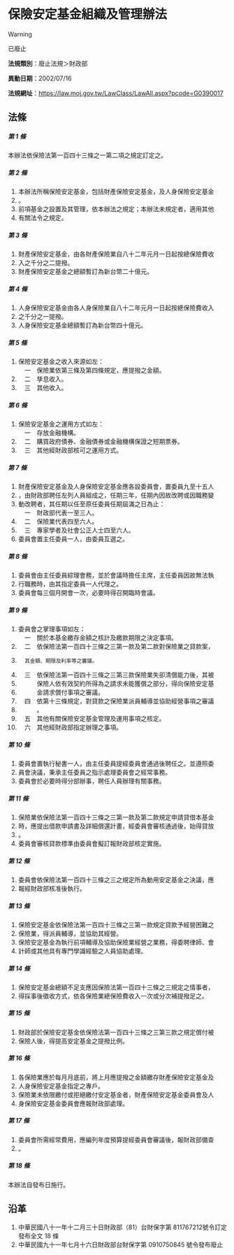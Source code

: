 # 保險安定基金組織及管理辦法


> [!WARNING]
> 已廢止


**法規類別**：廢止法規＞財政部

**異動日期**：2002/07/16  

**法規網址**：https://law.moj.gov.tw/LawClass/LawAll.aspx?pcode=G0390017



## 法條
##### 第 1 條
本辦法依保險法第一百四十三條之一第二項之規定訂定之。

##### 第 2 條
1. 本辦法所稱保險安定基金，包括財產保險安定基金，及人身保險安定基金
1. 。
1. 前項基金之設置及其管理，依本辦法之規定；本辦法未規定者，適用其他
1. 有關法令之規定。

##### 第 3 條
1. 財產保險安定基金，由各財產保險業自八十二年元月一日起按總保險費收
1. 入之千分之二提撥。
1. 財產保險安定基金之總額暫訂為新台幣二十億元。

##### 第 4 條
1. 人身保險安定基金由各人身保險業自八十二年元月一日起按總保險費收入
1. 之千分之一提撥。
1. 人身保險安定基金總額暫訂為新台幣四十億元。

##### 第 5 條
1. 保險安定基金之收入來源如左：  
　一　保險業依第三條及第四條規定，應提撥之金額。　
1. 　二　孳息收入。
1. 　三　其他收入。

##### 第 6 條
1. 保險安定基金之運用方式如左：  
　一　存放金融機構。
1. 　二　購買政府債券、金融債券或金融機構保證之短期票券。
1. 　三　其他經財政部核可之運用方式。

##### 第 7 條
1. 財產保險安定基金及人身保險安定基金應各設委員會，置委員九至十五人
1. ，由財政部聘任左列人員組成之，任期三年，任期內因故改聘或因職務變
1. 動改聘者，其任期以任至原任委員任期屆滿之日為止：  
　一　財政部代表一至三人。
1. 　二　保險業代表四至六人。
1. 　三　專家學者及社會公正人士四至六人。
1. 委員會置主任委員一人，由委員互選之。

##### 第 8 條
1. 委員會由主任委員綜理會務，並於會議時擔任主席，主任委員因故無法執
1. 行職務時，由其指定委員一人代理之。
1. 委員會每三個月開會一次，必要時得召開臨時會議。

##### 第 9 條
1. 委員會之掌理事項如左：  
　一　關於本基金繳存金額之核計及繳款期限之決定事項。
1. 　二　依保險法第一百四十三條之三第一款及第二款對保險業之貸款案，
1.       其金額、期限及利率等之審議。
1. 　三　依保險法第一百四十三條之三第三款保險業失卻清償能力後，其被
1. 　　　保險人依有效契約所得為之請求未能獲償之部分，得向保險安定基
1. 　　　金請求償付事項之審議。
1. 　四　依第十三條規定，對貸款之保險業派員輔導並協助經營事項之審議
1. 　　　。
1. 　五　其他有關保險安定基金管理及運用事項之核定。
1. 　六　其他經財政部指定辦理之事項。

##### 第 10 條
1. 委員會置執行秘書一人，由主任委員提經委員會通過後聘任之。並遵照委
1. 員會決議，秉承主任委員之指示處理委員會之經常事務。
1. 委員會於必要時得分部辦事，聘任人員辦理有關事務。

##### 第 11 條
1. 保險業依保險法第一百四十三條之三第一款及第二款規定申請貸借本基金
1. 時，應提出借款申請書及詳細償還計畫，經委員會審核通過後，始得貸放
1. 。
1. 委員會審核貸款標準由委員會擬訂報財政部核定實施。

##### 第 12 條
1. 委員會依保險法第一百四十三條之三之規定所為動用安定基金之決議，應
1. 報經財政部核准後執行。

##### 第 13 條
1. 保險安定基金依保險法第一百四十三條之三第一款規定貸款予經營困難之
1. 保險業，得派員輔導，並協助其經營。
1. 保險安定基金為執行前項輔導及協助保險業經營之業務，得委聘律師、會
1. 計師或其他具有專門學識經驗之人員協助處理。

##### 第 14 條
1. 保險安定基金總額不足支應因保險法第一百四十三條之三規定之情事者，
1. 得採事後徵收方式，依各保險業總保險費收入一次或分次補提撥足之。

##### 第 15 條
1. 財政部於保險安定基金依保險法第一百四十三條之三第三款之規定償付被
1. 保險人後，得提高安定基金之提撥比例。

##### 第 16 條
1. 各保險業應於每月月底前，將上月應提撥之金額繳存財產保險安定基金及
1. 人身保險安定基金指定之專戶。
1. 保險業未依限繳付或拒絕繳付安定基金者，財產保險安定基金委員會及人
1. 身保險安定基金委員會應報財政部處理。

##### 第 17 條
1. 委員會所需經常費用，應編列年度預算提經委員會審議後，報財政部備查
1. 。

##### 第 18 條
本辦法自發布日施行。

## 沿革
1. 中華民國八十一年十二月三十日財政部（81）台財保字第 811767212號令訂定發布全文 18 條
1. 中華民國九十一年七月十六日財政部台財保字第 0910750845 號令發布廢止
